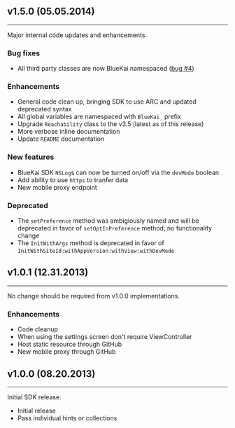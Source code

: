## v1.5.0 (05.05.2014)
-----
Major internal code updates and enhancements.

### Bug fixes
- All third party classes are now BlueKai namespaced ([bug #4](https://github.com/BlueKai/bluekai-ios-sdk/issues/4))

### Enhancements
- General code clean up, bringing SDK to use ARC and updated deprecated syntax
- All global variables are namespaced with `BlueKai_` prefix
- Upgrade `Reachability` class to the v3.5 (latest as of this release)
- More verbose inline documentation
- Update `README` documentation

### New features
- BlueKai SDK `NSLog`s can now be turned on/off via the `devMode` boolean
- Add ability to use `https` to tranfer data
- New mobile proxy endpoint

### Deprecated
- The `setPreference` method was ambigiously named and will be deprecated in favor of `setOptInPreference` method; no functionality change
- The `InitWithArgs` method is deprecated in favor of `InitWithSiteId:withAppVersion:withView:withDevMode`


## v1.0.1 (12.31.2013)
-----
No change should be required from v1.0.0 implementations.

### Enhancements
- Code cleanup
- When using the settings screen don't require ViewController
- Host static resource through GitHub
- New mobile proxy through GitHub


## v1.0.0 (08.20.2013)
-----
Initial SDK release.

- Initial release
- Pass individual hints or collections
